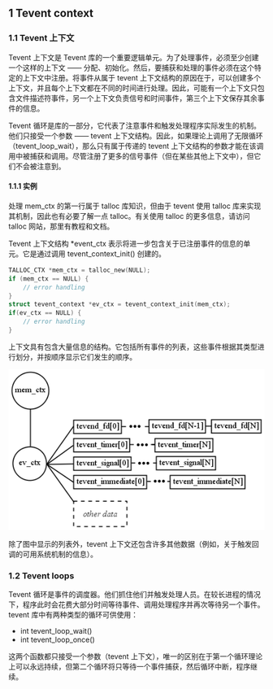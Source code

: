 ## 1 Tevent context

### 1.1 Tevent 上下文

Tevent 上下文是 Tevent 库的一个重要逻辑单元。为了处理事件，必须至少创建一个这样的上下文 —— 分配、初始化。然后，要捕获和处理的事件必须在这个特定的上下文中注册。将事件从属于 tevent 上下文结构的原因在于，可以创建多个上下文，并且每个上下文都在不同的时间进行处理。因此，可能有一个上下文只包含文件描述符事件，另一个上下文负责信号和时间事件，第三个上下文保存其余事件的信息。

Tevent 循环是库的一部分，它代表了注意事件和触发处理程序实际发生的机制。他们只接受一个参数 —— tevent 上下文结构。因此，如果理论上调用了无限循环（tevent_loop_wait），那么只有属于传递的 tevent 上下文结构的参数才能在该调用中被捕获和调用。尽管注册了更多的信号事件（但在某些其他上下文中），但它们不会被注意到。

#### 1.1.1 实例

处理 mem_ctx 的第一行属于 talloc 库知识，但由于 tevent 使用 talloc 库来实现其机制，因此也有必要了解一点 talloc。有关使用 talloc 的更多信息，请访问 talloc 网站，那里有教程和文档。

Tevent 上下文结构 *event_ctx 表示将进一步包含关于已注册事件的信息的单元。它是通过调用 tevent_context_init() 创建的。

```c
TALLOC_CTX *mem_ctx = talloc_new(NULL);
if (mem_ctx == NULL) {
    // error handling
}
struct tevent_context *ev_ctx = tevent_context_init(mem_ctx);
if(ev_ctx == NULL) {
    // error handling
}
```

上下文具有包含大量信息的结构。它包括所有事件的列表，这些事件根据其类型进行划分，并按顺序显示它们发生的顺序。

![](.assert/tevent_context_stucture.png)


除了图中显示的列表外，tevent 上下文还包含许多其他数据（例如，关于触发回调的可用系统机制的信息）。

### 1.2 Tevent loops

Tevent 循环是事件的调度器。他们抓住他们并触发处理人员。在较长进程的情况下，程序此时会花费大部分时间等待事件、调用处理程序并再次等待另一个事件。tevent 库中有两种类型的循环可供使用：

- int tevent_loop_wait()
- int tevent_loop_once()

这两个函数都只接受一个参数（tevent 上下文），唯一的区别在于第一个循环理论上可以永远持续，但第二个循环将只等待一个事件捕获，然后循环中断，程序继续。
